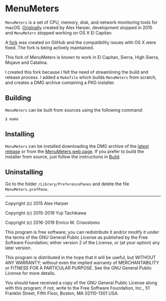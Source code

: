 MenuMeters
==========

`MenuMeters` is a set of CPU, memory, disk, and network monitoring tools for
macOS.  [Originally][original] created by Alex Harper, development stopped in
2015 and `MenuMeters` stopped working on OS X El Capitan.

A [fork] was created on GitHub and the compatibility issues with OS X were
fixed.  The fork is being actively maintained.

This fork of MenuMeters is known to work in El Capitan, Sierra, High Sierra,
Mojave and Catalina.

I created this fork because I felt the need of streamlining the build and
release process.  I added a `Makefile` which builds `MenuMeters` from scratch,
and creates a DMG archive containing a PKG installer.

Building
--------

`MenuMeters` can be built from sources using the following command:

````
$ make
````

Installing
----------

`MenuMeters` can be installed downloading the DMG archive of the [latest
release][latest] or from the [MenuMeters web page][mm-web].  If you prefer to
build the installer from source, just follow the instructions in
[Build](#build).

[original]: http://www.ragingmenace.com/software/menumeters/
[fork]: https://github.com/yujitach/MenuMeters
[latest]: https://github.com/emcrisostomo/MenuMeters/releases/latest
[mm-web]: https://emcrisostomo.github.io/MenuMeters/

Uninstalling
------------

Go to the folder `/Library/PreferencePanes` and delete the file `MenuMeters.prefPane`.

-----

Copyright (c) 2015 Alex Harper

Copyright (c) 2015-2019 Yuji Tachikawa

Copyright (c) 2016-2019 Enrico M. Crisostomo

This program is free software; you can redistribute it and/or modify it under
the terms of the GNU General Public License as published by the Free
Software Foundation; either version 2 of the License, or (at your option)
any later version.

This program is distributed in the hope that it will be useful,
but WITHOUT ANY WARRANTY; without even the implied warranty of
MERCHANTABILITY or FITNESS FOR A PARTICULAR PURPOSE.  See the
GNU General Public License for more details.

You should have received a copy of the GNU General Public License along
with this program; if not, write to the Free Software Foundation, Inc.,
51 Franklin Street, Fifth Floor, Boston, MA 02110-1301 USA.
